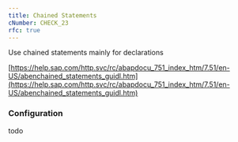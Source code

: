 ```yaml
---
title: Chained Statements
cNumber: CHECK_23
rfc: true
---
```


Use chained statements mainly for declarations

[https://help.sap.com/http.svc/rc/abapdocu_751_index_htm/7.51/en-US/abenchained_statements_guidl.htm](https://help.sap.com/http.svc/rc/abapdocu_751_index_htm/7.51/en-US/abenchained_statements_guidl.htm)

### Configuration
todo